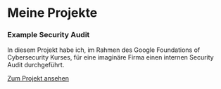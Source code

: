 # Meine Projekte

### Example Security Audit

In diesem Projekt habe ich, im Rahmen des Google Foundations of Cybersecurity Kurses, für eine imaginäre Firma einen internen Security Audit durchgeführt.

[Zum Projekt ansehen](projects/Example%20Security%20Audit/)

